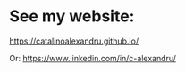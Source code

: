 # See my website:

https://catalinoalexandru.github.io/

Or: https://www.linkedin.com/in/c-alexandru/
